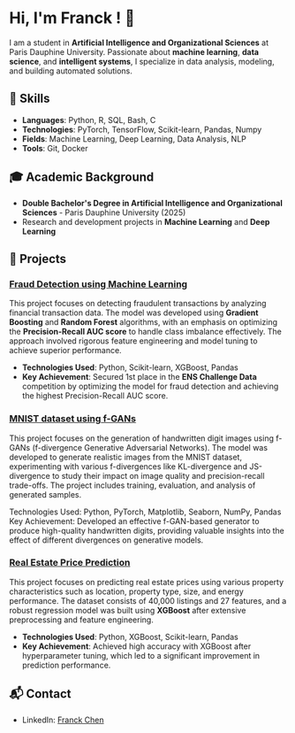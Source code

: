 # Hi, I'm Franck ! 👋

I am a student in **Artificial Intelligence and Organizational Sciences** at Paris Dauphine University. Passionate about **machine learning**, **data science**, and **intelligent systems**, I specialize in data analysis, modeling, and building automated solutions.

## 🧠 Skills
- **Languages**: Python, R, SQL, Bash, C
- **Technologies**: PyTorch, TensorFlow, Scikit-learn, Pandas, Numpy
- **Fields**: Machine Learning, Deep Learning, Data Analysis, NLP
- **Tools**: Git, Docker

## 🎓 Academic Background
- **Double Bachelor's Degree in Artificial Intelligence and Organizational Sciences** - Paris Dauphine University (2025)
- Research and development projects in **Machine Learning** and **Deep Learning**

## 📂 Projects

### [Fraud Detection using Machine Learning](https://github.com/FChen-Lab/bnp-paribas-fraud-detection-challenge)
This project focuses on detecting fraudulent transactions by analyzing financial transaction data. The model was developed using **Gradient Boosting** and **Random Forest** algorithms, with an emphasis on optimizing the **Precision-Recall AUC score** to handle class imbalance effectively. The approach involved rigorous feature engineering and model tuning to achieve superior performance.

- **Technologies Used**: Python, Scikit-learn, XGBoost, Pandas
- **Key Achievement**: Secured 1st place in the **ENS Challenge Data** competition by optimizing the model for fraud detection and achieving the highest Precision-Recall AUC score.

### [MNIST dataset using f-GANs](https://github.com/FChen-Lab/mnist-f-gans-project)
This project focuses on the generation of handwritten digit images using f-GANs (f-divergence Generative Adversarial Networks). The model was developed to generate realistic images from the MNIST dataset, experimenting with various f-divergences like KL-divergence and JS-divergence to study their impact on image quality and precision-recall trade-offs. The project includes training, evaluation, and analysis of generated samples.

Technologies Used: Python, PyTorch, Matplotlib, Seaborn, NumPy, Pandas
Key Achievement: Developed an effective f-GAN-based generator to produce high-quality handwritten digits, providing valuable insights into the effect of different divergences on generative models.


### [Real Estate Price Prediction](https://github.com/FChen-Lab/real-estate-price-prediction-challenge)
This project focuses on predicting real estate prices using various property characteristics such as location, property type, size, and energy performance. The dataset consists of 40,000 listings and 27 features, and a robust regression model was built using **XGBoost** after extensive preprocessing and feature engineering.

- **Technologies Used**: Python, XGBoost, Scikit-learn, Pandas
- **Key Achievement**: Achieved high accuracy with XGBoost after hyperparameter tuning, which led to a significant improvement in prediction performance.

## 📬 Contact
- LinkedIn: [Franck Chen](https://www.linkedin.com/in/franck-chen0/)
